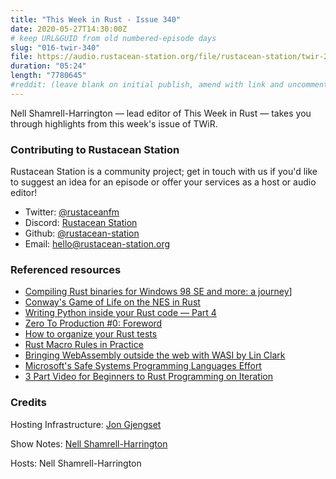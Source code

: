 ```yaml
---
title: "This Week in Rust - Issue 340"
date: 2020-05-27T14:30:00Z
# keep URL&GUID from old numbered-episode days
slug: "016-twir-340"
file: https://audio.rustacean-station.org/file/rustacean-station/twir-2020-05-26.mp3
duration: "05:24"
length: "7780645"
#reddit: (leave blank on initial publish, amend with link and uncomment this line after Reddit thread has been posted)
---
```


Nell Shamrell-Harrington — lead editor of This Week in Rust — takes you through highlights from this week's issue of TWiR.

<!--
The episode introduction goes here.
The first paragraph should ideally be short, and is used in various
places as a "short description" for the episode. Any subsequent
paragraphs show up as "expanded description".
-->

### Contributing to Rustacean Station

<!-- You can probably leave this as-is -->

Rustacean Station is a community project; get in touch with us if you'd like to suggest an idea for an episode or offer your services as a host or audio editor!

 - Twitter: [@rustaceanfm](https://twitter.com/rustaceanfm)
 - Discord: [Rustacean Station](https://discord.gg/cHc3Gyc)
 - Github: [@rustacean-station](https://github.com/rustacean-station/)
 - Email: [hello@rustacean-station.org](mailto:hello@rustacean-station.org)

### Referenced resources

- [Compiling Rust binaries for Windows 98 SE and more: a journey](https://seri.tools/blog/compiling-rust-for-legacy-windows/)]
- [Conway's Game of Life on the NES in Rust](https://gridbugs.org/conways-game-of-life-on-the-nes-in-rust/)
- [Writing Python inside your Rust code — Part 4](https://blog.m-ou.se/writing-python-inside-rust-4/)
- [Zero To Production #0: Foreword](https://www.lpalmieri.com/posts/2020-05-24-zero-to-production-0-foreword/)
- [How to organize your Rust tests](https://blog.logrocket.com/how-to-organize-your-rust-tests/)
- [Rust Macro Rules in Practice](https://dev.to/sassman/rust-macro-rules-in-practice-40ne)
- [Bringing WebAssembly outside the web with WASI by Lin Clark](https://www.youtube.com/watch?v=fh9WXPu0hw8)
- [Microsoft's Safe Systems Programming Languages Effort](https://mybuild.microsoft.com/sessions/61de34c5-b111-4ece-928f-541854875862?source=sessions)
- [3 Part Video for Beginners to Rust Programming on Iteration](https://tim.mcnamara.nz/post/618982870485172224/rust-iteration)

### Credits

Hosting Infrastructure: [Jon Gjengset](https://twitter.com/jonhoo/)

Show Notes: [Nell Shamrell-Harrington](https://twitter.com/nellshamrell)

Hosts: Nell Shamrell-Harrington
